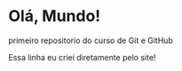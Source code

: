 # Olá, Mundo!
 primeiro repositorio do curso de Git e GitHub
 
 Essa linha eu criei diretamente pelo site!
 

